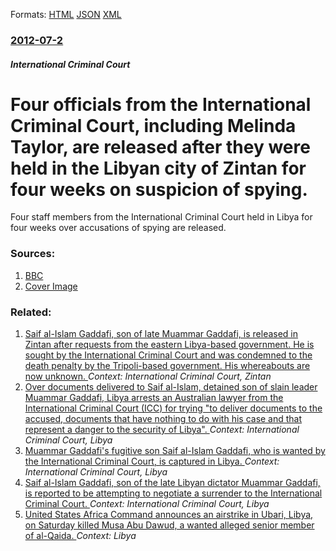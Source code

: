 
Formats: [HTML](/news/2012/07/2/four-officials-from-the-international-criminal-court-including-melinda-taylor-are-released-after-they-were-held-in-the-libyan-city-of-zint.html)  [JSON](/news/2012/07/2/four-officials-from-the-international-criminal-court-including-melinda-taylor-are-released-after-they-were-held-in-the-libyan-city-of-zint.json)  [XML](/news/2012/07/2/four-officials-from-the-international-criminal-court-including-melinda-taylor-are-released-after-they-were-held-in-the-libyan-city-of-zint.xml)  

### [2012-07-2](/news/2012/07/2/index.md)

##### International Criminal Court
# Four officials from the International Criminal Court, including Melinda Taylor, are released after they were held in the Libyan city of Zintan for four weeks on suspicion of spying. 

Four staff members from the International Criminal Court held in Libya for four weeks over accusations of spying are released.


### Sources:

1. [BBC](http://www.bbc.co.uk/news/world-africa-18671454)
1. [Cover Image](http://ichef.bbci.co.uk/news/1024/media/images/61316000/jpg/_61316915_015233547-1.jpg)

### Related:

1. [Saif al-Islam Gaddafi, son of late Muammar Gaddafi, is released in Zintan after requests from the eastern Libya-based government. He is sought by the International Criminal Court and was condemned to the death penalty by the Tripoli-based government. His whereabouts are now unknown. ](/news/2017/06/11/saif-al-islam-gaddafi-son-of-late-muammar-gaddafi-is-released-in-zintan-after-requests-from-the-eastern-libya-based-government-he-is-soug.md) _Context: International Criminal Court, Zintan_
2. [Over documents delivered to Saif al-Islam, detained son of slain leader Muammar Gaddafi, Libya arrests an Australian lawyer from the International Criminal Court (ICC) for trying "to deliver documents to the accused, documents that have nothing to do with his case and that represent a danger to the security of Libya". ](/news/2012/06/10/over-documents-delivered-to-saif-al-islam-detained-son-of-slain-leader-muammar-gaddafi-libya-arrests-an-australian-lawyer-from-the-interna.md) _Context: International Criminal Court, Libya_
3. [Muammar Gaddafi's fugitive son Saif al-Islam Gaddafi, who is wanted by the International Criminal Court, is captured in Libya. ](/news/2011/11/19/muammar-gaddafi-s-fugitive-son-saif-al-islam-gaddafi-who-is-wanted-by-the-international-criminal-court-is-captured-in-libya.md) _Context: International Criminal Court, Libya_
4. [Saif al-Islam Gaddafi, son of the late Libyan dictator Muammar Gaddafi, is reported to be attempting to negotiate a surrender to the International Criminal Court. ](/news/2011/10/26/saif-al-islam-gaddafi-son-of-the-late-libyan-dictator-muammar-gaddafi-is-reported-to-be-attempting-to-negotiate-a-surrender-to-the-interna.md) _Context: International Criminal Court, Libya_
5. [United States Africa Command announces an airstrike in Ubari, Libya, on Saturday killed Musa Abu Dawud, a wanted alleged senior member of al-Qaida. ](/news/2018/03/28/united-states-africa-command-announces-an-airstrike-in-ubari-libya-on-saturday-killed-musa-abu-dawud-a-wanted-alleged-senior-member-of-al.md) _Context: Libya_

